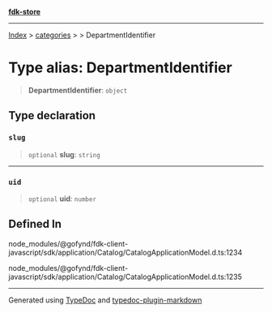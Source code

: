 [**fdk-store**](../../../README.md)
***

[Index](../../../API.md) > [categories](../../README.md) > [<internal>](../README.md) > DepartmentIdentifier

# Type alias: DepartmentIdentifier

> **DepartmentIdentifier**: `object`

## Type declaration

### `slug`

> `optional` **slug**: `string`

***

### `uid`

> `optional` **uid**: `number`

## Defined In

node\_modules/@gofynd/fdk-client-javascript/sdk/application/Catalog/CatalogApplicationModel.d.ts:1234

node\_modules/@gofynd/fdk-client-javascript/sdk/application/Catalog/CatalogApplicationModel.d.ts:1235

***
Generated using [TypeDoc](https://typedoc.org/) and [typedoc-plugin-markdown](https://www.npmjs.com/package/typedoc-plugin-markdown)
